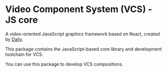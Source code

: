 # Video Component System (VCS) - JS core

A video-oriented JavaScript graphics framework based on React, created by [Daily](https://daily.co).

This package contains the JavaScript-based core library and development toolchain for VCS.

You can use this package to develop VCS compositions.

